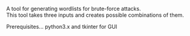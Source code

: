 A tool for generating wordlists for brute-force attacks.  
This tool takes three inputs and creates possible combinations of them.

Prerequisites...
python3.x and tkinter for GUI
